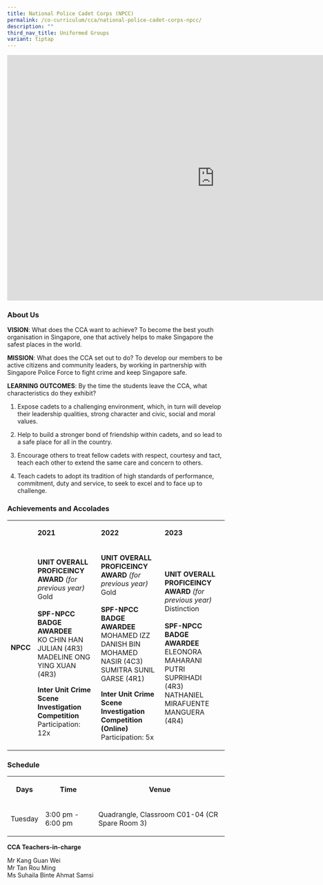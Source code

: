 ```yaml
---
title: National Police Cadet Corps (NPCC)
permalink: /co-curriculum/cca/national-police-cadet-corps-npcc/
description: ""
third_nav_title: Uniformed Groups
variant: tiptap
---
```

<div class="iframe-wrapper"><iframe height="569" width="960" allowfullscreen="true" frameborder="0" src="https://docs.google.com/presentation/d/15Wc3ymfwE1P7bwDbIPct0xWjLeSjF5GV_5xgfMKkBfw/embed?start=true&amp;loop=true&amp;delayms=3000"></iframe></div><h3>About Us</h3><p><strong>VISION</strong>: What does the CCA want to achieve? To become the best youth organisation in Singapore, one that actively helps to make Singapore the safest places in the world.</p><p><strong>MISSION</strong>: What does the CCA set out to do? To develop our members to be active citizens and community leaders, by working in partnership with Singapore Police Force to fight crime and keep Singapore safe.</p><p><strong>LEARNING OUTCOMES</strong>: By the time the students leave the CCA, what characteristics do they exhibit?</p><ol data-tight="true" class="tight"><li><p>Expose cadets to a challenging environment, which, in turn will develop their leadership qualities, strong character and civic, social and moral values.</p></li><li><p>Help to build a stronger bond of friendship within cadets, and so lead to a safe place for all in the country.</p></li><li><p>Encourage others to treat fellow cadets with respect, courtesy and tact, teach each other to extend the same care and concern to others.</p></li><li><p>Teach cadets to adopt its tradition of high standards of performance, commitment, duty and service, to seek to excel and to face up to challenge.</p></li></ol><h3>Achievements and Accolades</h3><table><tbody><tr><td rowspan="1" colspan="1"><p><strong>&nbsp;</strong></p></td><td rowspan="1" colspan="1"><p><strong>2021</strong></p></td><td rowspan="1" colspan="1"><p><strong>2022</strong></p></td><td rowspan="1" colspan="1"><p><strong>2023</strong></p></td></tr><tr><td rowspan="1" colspan="1"><p><strong>NPCC</strong></p></td><td rowspan="1" colspan="1"><p><strong>UNIT OVERALL PROFICEINCY AWARD </strong><em>(for previous year)</em><strong> <br></strong>Gold<br><br><strong>SPF-NPCC BADGE AWARDEE</strong><br>KO CHIN HAN JULIAN (4R3)<br>MADELINE ONG YING XUAN (4R3)</p><p></p><p><strong>Inter Unit Crime Scene Investigation Competition</strong><br>Participation: 12x</p></td><td rowspan="1" colspan="1"><p><strong>UNIT OVERALL PROFICEINCY AWARD </strong><em>(for previous year)</em><strong> <br></strong>Gold<br><br><strong>SPF-NPCC BADGE AWARDEE</strong><br>MOHAMED IZZ DANISH BIN MOHAMED NASIR (4C3)<br>SUMITRA SUNIL GARSE (4R1)</p><p></p><p><strong>Inter Unit Crime Scene Investigation Competition (Online)</strong><br>Participation: 5x</p></td><td rowspan="1" colspan="1"><p><strong>UNIT OVERALL PROFICEINCY AWARD </strong><em>(for previous year)</em><strong> <br></strong>Distinction<br><br><strong>SPF-NPCC BADGE AWARDEE</strong><br>ELEONORA MAHARANI PUTRI SUPRIHADI (4R3)<br>NATHANIEL MIRAFUENTE MANGUERA (4R4)</p></td></tr></tbody></table><h3>Schedule</h3><table><tbody><tr><th rowspan="1" colspan="1"><p>Days</p></th><th rowspan="1" colspan="1"><p>Time</p></th><th rowspan="1" colspan="1"><p>Venue</p></th></tr><tr><td rowspan="1" colspan="1"><p>Tuesday</p></td><td rowspan="1" colspan="1"><p>3:00 pm - 6:00 pm</p></td><td rowspan="1" colspan="1"><p>Quadrangle, Classroom C01-04 (CR Spare Room 3)</p><p></p></td></tr></tbody></table><p><strong>CCA Teachers-in-charge</strong></p><p>Mr Kang Guan Wei<br>Mr Tan Rou Ming<br>Ms Suhaila Binte Ahmat Samsi</p>